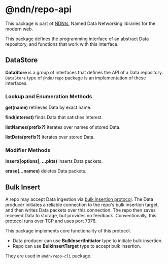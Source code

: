# @ndn/repo-api

This package is part of [NDNts](https://yoursunny.com/p/NDNts/), Named Data Networking libraries for the modern web.

This package defines the programming interface of an abstract Data repository, and functions that work with this interface.

## DataStore

**DataStore** is a group of interfaces that defines the API of a Data repository.
`DataStore` type of `@ndn/repo` package is an implementation of these interfaces.

### Lookup and Enumeration Methods

**get(name)** retrieves Data by exact name.

**find(interest)** finds Data that satisfies Interest.

**listNames(prefix?)** iterates over names of stored Data.

**listData(prefix?)** iterates over stored Data.

### Modifier Methods

**insert(\[options\], ...pkts)** inserts Data packets.

**erase(...names)** deletes Data packets.

## Bulk Insert

A repo may accept Data ingestion via [bulk insertion protocol](https://redmine.named-data.net/projects/repo-ng/wiki/Tcp_Bulk_Insert_Repo_Insertion_Protocol).
The Data producer initiates a reliable connection to the repo's bulk insertion target, and then writes Data packets over this connection.
The repo then saves received Data to storage, but provides no feedback.
Conventionally, this protocol runs over TCP and uses port 7376.

This package implements core functionality of this protocol.

* Data producer can use **BulkInsertInitiator** type to initiate bulk insertion.
* Repo can use **BulkInsertTarget** type to accept bulk insertion.

They are used in `@ndn/repo-cli` package.
